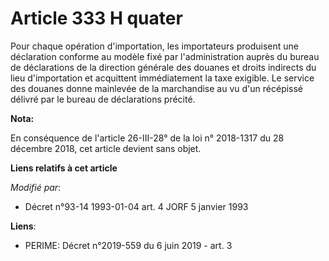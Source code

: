# Article 333 H quater

Pour chaque opération d'importation, les importateurs produisent une déclaration conforme au modèle fixé par l'administration
auprès du bureau de déclarations de la direction générale des douanes et droits indirects du lieu d'importation et acquittent
immédiatement la taxe exigible. Le service des douanes donne mainlevée de la marchandise au vu d'un récépissé délivré par le
bureau de déclarations précité.

**Nota:**

En conséquence de l'article 26-III-28° de la loi n° 2018-1317 du 28 décembre 2018, cet article devient sans objet.

**Liens relatifs à cet article**

_Modifié par_:

  - Décret n°93-14 1993-01-04 art. 4 JORF 5 janvier 1993

**Liens**:

  - PERIME: Décret n°2019-559 du 6 juin 2019 - art. 3
